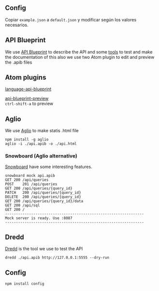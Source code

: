 ## Config
Copiar `example.json` a `default.json` y modificar según los valores necesarios.

## API Blueprint
We use [API Blueprint](https://apiblueprint.org/) to describe the API
and some [tools](https://apiblueprint.org/tools.html)
to test and make the documentation of this
also we use two Atom plugin to edit and preview the .apib files

## Atom plugins

[language-api-blueprint](https://atom.io/packages/language-api-blueprint)

[api-blueprint-preview](https://atom.io/packages/api-blueprint-preview)<br>
`ctrl-shift-a` to preview

## Aglio
We use [Aglio](https://github.com/danielgtaylor/aglio#readme) to make statis .html file

```shell
npm install -g aglio
aglio -i ./api.apib -o ./api.html
```

### Snowboard (Aglio alternative)
[Snowboard](https://github.com/bukalapak/snowboard) have some interesting features.

```shell
snowboard mock api.apib
GET	200	/api/queries
POST	201	/api/queries
GET	200	/api/queries/{query_id}
PATCH	200	/api/queries/{query_id}
DELETE	200	/api/queries/{query_id}
GET	200	/api/queries/{query_id}/data
GET	200	/api/sql
GET	200	/
----------------------------------------------------------------
Mock server is ready. Use :8087
----------------------------------------------------------------
```



## Dredd
[Dredd](https://dredd.org/) is the tool we use to test the API

```shell
dredd ./api.apib http://127.0.0.1:5555 --dry-run
```

<!-- [Articulo](https://www.adictosaltrabajo.com/2015/07/02/apis-rest-documentadas-y-probadas-con-api-blueprint-y-dredd/) -->

## Config
```shell
npm install config
```
